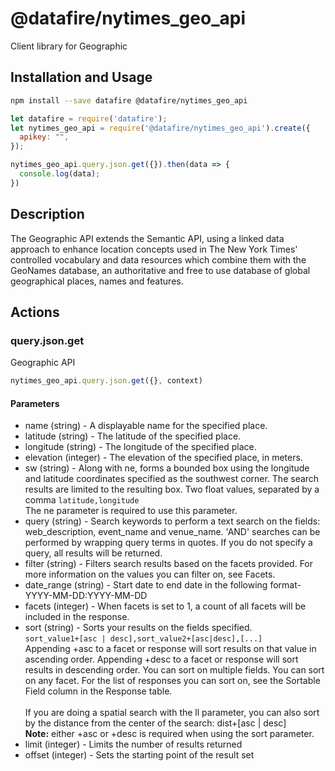 # @datafire/nytimes_geo_api

Client library for Geographic

## Installation and Usage
```bash
npm install --save datafire @datafire/nytimes_geo_api
```

```js
let datafire = require('datafire');
let nytimes_geo_api = require('@datafire/nytimes_geo_api').create({
  apikey: "",
});

nytimes_geo_api.query.json.get({}).then(data => {
  console.log(data);
})
```

## Description
The Geographic API extends the Semantic API, using a linked data approach to enhance location concepts used in The New York Times' controlled vocabulary and data resources which combine them with the GeoNames database, an authoritative and free to use database of global geographical places, names and features.


## Actions
### query.json.get
Geographic API


```js
nytimes_geo_api.query.json.get({}, context)
```

#### Parameters
* name (string) - A displayable name for the specified place.
* latitude (string) - The latitude of the specified place.
* longitude (string) - The longitude of the specified place.
* elevation (integer) - The elevation of the specified place, in meters.
* sw (string) - Along with ne, forms a bounded box using the longitude and latitude coordinates specified as the southwest corner. The search results are limited to the resulting box. Two float values, separated by a comma `latitude,longitude` <br/> The ne parameter is required to use this parameter.
* query (string) - Search keywords to perform a text search on the fields: web_description, event_name and venue_name. 'AND' searches can be performed by wrapping query terms in quotes. If you do not specify a query, all results will be returned.
* filter (string) - Filters search results based on the facets provided.  For more information on the values you can filter on, see Facets.
* date_range (string) - Start date to end date in the following format- YYYY-MM-DD:YYYY-MM-DD
* facets (integer) - When facets is set to 1, a count of all facets will be included in the response.
* sort (string) - Sorts your results on the fields specified. <br/> `sort_value1+[asc | desc],sort_value2+[asc|desc],[...]`<br/> Appending +asc to a facet or response will sort results on that value in ascending order. Appending +desc to a facet or response  will sort results in descending order. You can sort on multiple fields. You can sort on any facet. For the list of responses you can sort on, see the Sortable Field column in the Response table. <br/><br/>If you are doing a spatial search with the ll parameter, you can also sort by the distance from the center of the search: dist+[asc | desc] <br/> **Note:** either +asc or +desc is required when using the sort parameter.
* limit (integer) - Limits the number of results returned
* offset (integer) - Sets the starting point of the result set


